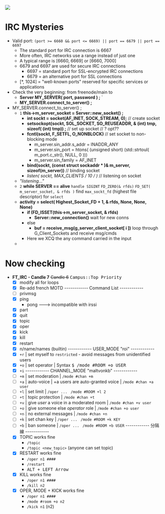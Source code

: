 ![](https://img.shields.io/badge/C++-Internet&nbsp;Relay&nbsp;Chat-red.svg?style=flat&logo=c%2B%2B)



# IRC Mysteries
- Valid port: `(port >= 6660 && port <= 6669) || port == 6679 || port == 6697`
  - The standard port for IRC connection is 6667
  - More often, IRC networks use a range instead of just one
  - A typical range is [6660, 6669] or [6660, 7000]
  - 6679 and 6697 are used for secure IRC connections
    - 6697 = standard port for SSL-encrypted IRC connections
    - 6679 = an alternative port for SSL connections
  - [*, 1024] = "well-known ports" reserved for specific services or applications
- Check the very beginning: from freenode/main to 
  - **Server	MY_SERVER( port, password ) ;** `
  - **MY_SERVER.connect_to_server() ;** 
- MY_SERVER.connect_to_server() ;
  - `1` **this->m_server_socket = Server::new_socket() ;**
    - **int sockt = socket(AF_INET, SOCK_STREAM, 0);** // create socket
    - **setsockopt(sockt, SOL_SOCKET, SO_REUSEADDR, & (int) tmp, sizeof( (int) tmp)) ;** // set up socket // ? opt??
    - **fcntl(sockt, F_SETFL, O_NONBLOCK)** // set socket to non-blocking mode
      - m_server.sin_addr.s_addr = INADDR_ANY
      - m_server.sin_port = htons( (unsigned short) (std::strtoul( m_port.c_str(), NULL, 0 )))
      - m_server.sin_family = AF_INET
    - **bind(sockt, (const struct sockaddr * )& m_server, sizeof(m_server))** // binding socket
    - **listen( sockt, MAX_CLIENTS /* 10 */ )** // listening on socket
  - _"listening..."_
  - `2` **while SERVER == alive**
  `handle SIGINT` `FD_ZERO(& rfds)` `FD_SET( m_server_socket, & rfds )`
  find `max_sockt_fd` (highest file descriptor) for `select`
  - **activity = select( Highest_Socket_FD + 1, & rfds, None, None, None)**
    - **if (FD_ISSET(this->m_server_socket, & rfds)**
      - **Server::new_connection()** wait for new conns
    - else
      - **buf = receive_msg(g_server_client_socket[ i ])** loop through G_Client_Sockets and receive msg/cmds
    - Here we XCQ the any command carried in the input
  - 

# Now checking
- __FT_IRC - Candle 7__ ~~Candle 6~~ <kbd> Campus::Top Priority </kbd>
  - [x] modify all for loops
  - [x] Re-add french MOTD
------------ Command List ------------
  - [ ] privmsg
  - [x] ping
    - pong ---> incompatible with irssi
  - [x] part
  - [x] quit
  - [x] topic
  - [x] oper
  - [x] kick
  - [x] kill
  - [x] restart
  - [x] n/name/names (builtin)
------------ USER_MODE "roi" ------------
  - [x] `+r` | set myself to `restricted` - avoid messages from unidentified users
  - [x] `+o` | set operator | Syntax <kbd> $ /mode #ROOM +o USER </kbd>
  - [x] `+i` 
------------ CHANNEL_MODE "maltvonkb" ------------
  - [ ] `+m` | set moderation |  `/mode #chan +m`
  - [ ] `+a` | auto-voice | +a users are auto-granted voice | `/mode #chan +a user` 
  - [ ] `+l` | set limit | `/oper ...` ` /mode #ROOM +l 2`
  - [ ] `+t` | topic protection | `/mode #chan +t `
  - [ ] `+v` | give _user_ a voice in a moderated room |  `/mode #chan +v user`
  - [ ] `+o` | give someone else _operator_ role | `/mode #chan +o user`
  - [ ] `+n` | no external messages |  `/mode #chan +n`
  - [ ] `+k` | set chan key | `/oper ...` ` /mode #ROOM +k KEY`   
  - [ ] `+b` | ban someone | `/oper ...` ` /mode #ROOM +b USER` 
------------ 分隔線 ------------
  - [x] TOPIC works fine
    - `/topic` 
    - `/topic <new_topic>` (anyone can set topic)
  - [x] RESTART works fine
    - `/oper n1 ####` 
    - `/restart`
    - <kbd> ALT + LEFT Arrow </kbd> 
  - [x] KILL works fine
    - `/oper n1 ####`
    - `/kill n2` 
  - [x] OPER, MODE + KICK works fine
    - `/oper n1 ####`
    - `/mode #room +o n2`
    - `/kick n1` (n2) 



<!--

# Basic checks
- Check poll() (or equivalent) 
  - only one
  - called every time before accept, read, write etc.
  - no errno
- Verify fnctl()
  - use of fcntl(fd, F_SETFL, O_NONBLOCK)

# Networking 1
- Use 'nc'
  - connect to the server
  - send commands
  - the server answers back
- From now on, use our reference IRC client
  - try multiple clients
  - test with `IRSSI` and `nc` at the same time
- Join a channel
   - messages are sent to all

# Networking 2
- Use `nc` to send partial commands
... What are partial commands ? (🟡)
  - the server answers correctly
  - other connections run fine
- Unexpectedly kill a client
  - check if server still works and can still get new client
- (🟡) Kill a `nc` with half of a command sent
- Stop a client (^-Z)
  - Flood the channel using another client
    - Server should not hang
  - Check leak


# Client side
- Use `nc` to perform
  - authenticate (🟡)
  - set nick
  - set username
  - join chan
- Use `irssi` to perform
  - authenticate
  - set nick
  - set username
  - join chan
- Run `/PRIVMSG` with different parameters
- Run `/NOTICE` with different parameters
    - work with different parameters
- Check that a regular user cannot do operator actions
- Check that a ___chanop___ can 
- (🟡) All the channel operations should be tested  


# File transfer
- File transfer with `irssi` (🟡)

# A small bot
- ___Todo___

-->
